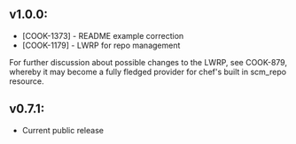 ## v1.0.0:

* [COOK-1373] - README example correction
* [COOK-1179] - LWRP for repo management

For further discussion about possible changes to the LWRP, see
COOK-879, whereby it may become a fully fledged provider for chef's
built in scm_repo resource.

## v0.7.1:

* Current public release

